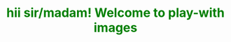 <script src="https://www.dukelearntoprogram.com/course1/common/js/image/SimpleImage.js" >
</script>
<body>
<h1 style="text-align:center;color:green">hii sir/madam! Welcome to play-with images</h1>
<canvas id="can1"></canvas>


